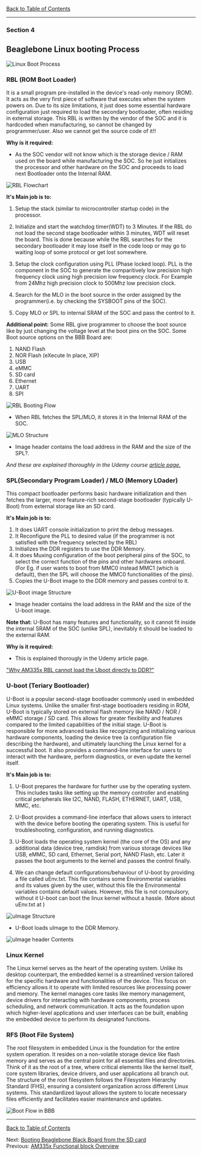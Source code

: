 [Back to Table of Contents](../Notes.md)
***

### Section 4
## Beaglebone Linux booting Process

![Linux Boot Process](../Images/BootProcess.png)

### RBL (ROM Boot Loader)
It is a small program pre-installed in the device's read-only memory (ROM). It acts as the very first piece of software that executes when the system powers on. Due to its size limitations, it just does some essential hardware configuration just required to load the secondary bootloader, often residing in external storage. This RBL is written by the vendor of the SOC and it is hardcoded when manufacturing, so cannot be changed by programmer/user. Also we cannot get the source code of it!! 

**Why is it required:**
* As the SOC vendor will not know which is the storage device / RAM used on the board while manufacturing the SOC. So he just initializes the processor and other hardware on the SOC and proceeds to load next Bootloader onto the Internal RAM.

![RBL Flowchart](../Images/RBL_Flowchart.png)

**It's Main job is to:**

1) Setup the stack (similar to microcontroller startup code) in the processor.

2) Initialize and start the watchdog timer(WDT) to 3 Minutes. If the RBL do not load the second stage bootloader within 3 minutes, WDT will reset the board. This is done because while the RBL searches for the secondary bootloader it may lose itself in the code loop or may go to waiting loop of some protocol or get lost somewhere.

3) Setup the clock configuration using PLL (Phase locked loop). PLL is the component in the SOC to generate the comparitively low precision high frequency clock using high precision low frequency clock. For Example from 24Mhz high precision clock to 500Mhz low precision clock.
4) Search for the MLO in the boot source in the order assigned by the programmer(i.e. by checking the SYSBOOT pins of the SOC).
5) Copy MLO or SPL to internal SRAM of the SOC and pass the control to it.

**Additional point:** Some RBL give programmer to choose the boot source like by just changing the voltage level at the boot pins on the SOC. Some Boot source options on the BBB Board are:
1) NAND Flash
2) NOR Flash (eXecute In place, XIP)
3) USB
4) eMMC
5) SD card
6) Ethernet
7) UART
8) SPI

![RBL Booting Flow](../Images/RBL_Booting_Flow.png)
* When RBL fetches the SPL/MLO, it stores it in the Internal RAM of the SOC.

![MLO Structure](../Images/MLO.png)
* Image header contains the load address in the RAM and the size of the SPL?. <!-- TODO -->


_And these are explained thoroughly in the Udemy course [article page.](https://www.udemy.com/course/embedded-linux-step-by-step-using-beaglebone/learn/lecture/7243996#overview)_

### SPL(Secondary Program Loader) / MLO (Memory LOader)
This compact bootloader performs basic hardware initialization and then fetches the larger, more feature-rich second-stage bootloader (typically U-Boot) from external storage like an SD card. 

**It's Main job is to:**
1) It does UART console initialization to print the debug messages.
2) It Reconfigure the PLL to desired value (if the programmer is not satisfied with the frequency selected by the RBL)
3) Initializes the DDR registers to use the DDR Memory.
4) It does Muxing configuration of the boot peripheral pins of the SOC, to select the correct function of the pins and other hardwares onboard. (For Eg. if user wants to boot from MMC0 instead MMC1 (which is default), then the SPL will choose the MMC0 functionalities of the pins).
5) Copies the U-Boot image to the DDR memory and passes control to it.

![U-Boot image Structure](../Images/U-Boot_image.png)
* Image header contains the load address in the RAM and the size of the U-boot image.

**Note that:** U-Boot has many features and functionality, so it cannot fit inside the internal SRAM of the SOC (unlike SPL), inevitably it should be loaded to the external RAM.

**Why is it required:**
* This is explained thorougly in the Udemy article page.

["Why AM335x RBL cannot load the Uboot directly to DDR?"](https://www.udemy.com/course/embedded-linux-step-by-step-using-beaglebone/learn/lecture/7828964#overview)
### U-boot (Teriary Bootloader)
U-Boot is a popular second-stage bootloader commonly used in embedded Linux systems. Unlike the smaller first-stage bootloaders residing in ROM, U-Boot is typically stored on external flash memory like NAND / NOR / eMMC storage / SD card. This allows for greater flexibility and features compared to the limited capabilities of the initial stage. U-Boot is responsible for more advanced tasks like recognizing and initializing various hardware components, loading the device tree (a configuration file describing the hardware), and ultimately launching the Linux kernel for a successful boot. It also provides a command-line interface for users to interact with the hardware, perform diagnostics, or even update the kernel itself.

**It's Main job is to:**
1) U-Boot prepares the hardware for further use by the operating system. This includes tasks like setting up the memory controller and enabling critical peripherals like I2C, NAND, FLASH, ETHERNET, UART, USB, MMC, etc.

2) U-Boot provides a command-line interface that allows users to interact with the device before booting the operating system. This is useful for troubleshooting, configuration, and running diagnostics.

3) U-Boot loads the operating system kernel (the core of the OS) and any additional data (device tree, ramdisk) from various storage devices like USB, eMMC, SD card, Ethernet, Serial port, NAND Flash, etc. Later it passes the boot arguments to the kernel and passes the control finally.

4) We can change default configurations/behaviour of U-boot by providing a file called uEnv.txt. This file contains some Environmental variables and its values given by the user, without this file the Environmental variables contains default values. However, this file is not compulsory, without it U-boot can boot the linux kernel without a hassle.
(More about uEnv.txt at )<!-- TODO --> 

![uImage Structure](../Images/uImageStructure.png)
* U-Boot loads uImage to the DDR Memory.

![uImage header Contents](../Images/uImageHeaderContents.png)

### Linux Kernel
The Linux kernel serves as the heart of the operating system. Unlike its desktop counterpart, the embedded kernel is a streamlined version tailored for the specific hardware and functionalities of the device. This focus on efficiency allows it to operate with limited resources like processing power and memory. The kernel manages core tasks like memory management, device drivers for interacting with hardware components, process scheduling, and network communication.  It acts as the foundation upon which higher-level applications and user interfaces can be built, enabling the embedded device to perform its designated functions.

### RFS (Root File System)
The root filesystem in embedded Linux is the foundation for the entire system operation. It resides on a non-volatile storage device like flash memory and serves as the central point for all essential files and directories.  Think of it as the root of a tree, where critical elements like the kernel itself, core system libraries, device drivers, and user applications all branch out. The structure of the root filesystem follows the Filesystem Hierarchy Standard (FHS), ensuring a consistent organization across different Linux systems. This standardized layout allows the system to locate necessary files efficiently and facilitates easier maintenance and updates.

![Boot Flow in BBB](../Images/BootFlowBBB.png)
***

[Back to Table of Contents](../Notes.md)

Next: [Booting Beaglebone Black Board from the SD card](Booting_BBB_from_uSD_card.md)
<br>
Previous: [AM335x Functional block Overview](AM335x_Functional_block_Overview.md)

